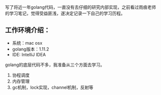 写了将近一年golang代码，一直没有去仔细的研究内部实现，之前看过雨痕老师的学习笔记，觉得受益匪浅，遂决定记录一下自己的学习历程。

## 工作环境介绍： 
+ 系统：mac osx
+ golang版本：1.11.2
+ IDE: IntelliJ IDEA
 
golang的底层代码不多，我准备从三个方面去学习。
1. 协程调度
2. 内存管理
3. gc机制，lock实现，channel机制，反射等